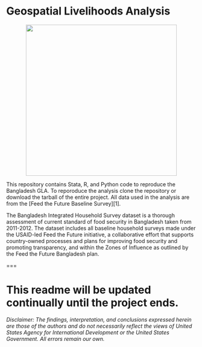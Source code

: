 
Geospatial Livelihoods Analysis  
===
<p align="center">
  <img src="http://www.feedthefuture.gov/sites/default/files/countries/images/Bangladesh%20country%20map.jpg" width="400px" height="400px" /> 
</p>
This repository contains Stata, R, and Python code to reproduce the Bangladesh GLA. To reporoduce the analysis clone the repository or download the tarball of the entire project. All data used in the analysis are from the [Feed the Future Baseline Survey][1].  

The Bangladesh Integrated Household Survey dataset is a thorough assessment of current standard of food security in Bangladesh taken from 2011-2012. The dataset includes all baseline household surveys made under the USAID-led Feed the Future initiative, a collaborative effort that supports country-owned processes and plans for improving food security and promoting transparency, and within the Zones of Influence as outlined by the Feed the Future Bangladesh plan.  

===
  
__This readme will be updated continually until the project ends.__  
===  
*Disclaimer: The findings, interpretation, and conclusions expressed herein are those of the authors and do not necessarily reflect the views of United States Agency for International Development or the United States Government. All errors remain our own.*  

[1]: http://www.usaid.gov/developer/FTFBangladesh 


